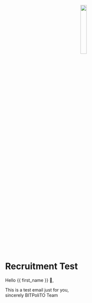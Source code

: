<p align="center">
  <img width="20%" height="20%" src="https://i.imgur.com/Foy1Spx.png" />
</p>

Recruitment Test
================

Hello {{ first_name }} 👋,

This is a test email just for you,  
sincerely BITPoliTO Team
